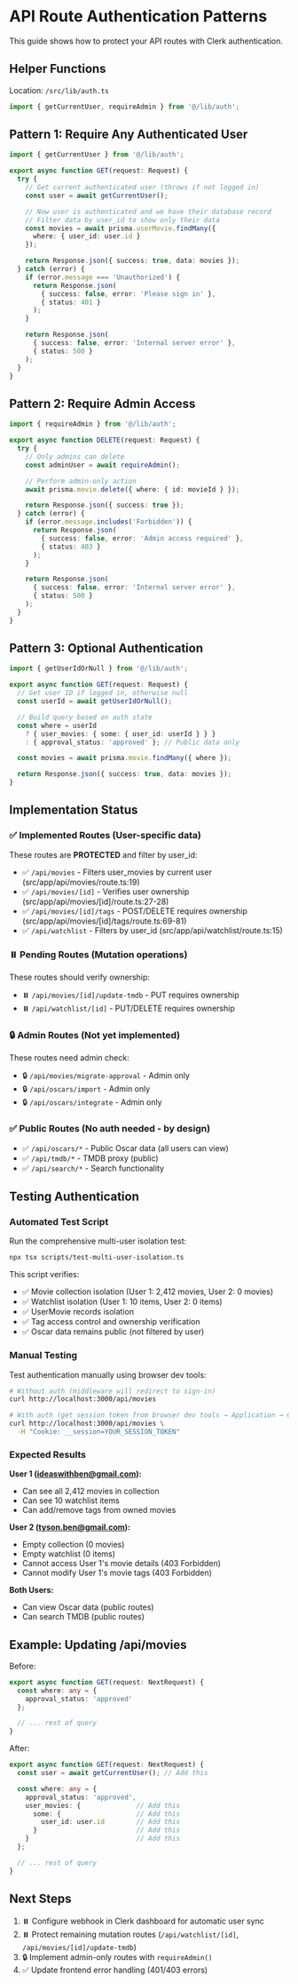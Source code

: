 # API Route Authentication Patterns

This guide shows how to protect your API routes with Clerk authentication.

## Helper Functions

Location: `/src/lib/auth.ts`

```typescript
import { getCurrentUser, requireAdmin } from '@/lib/auth';
```

## Pattern 1: Require Any Authenticated User

```typescript
import { getCurrentUser } from '@/lib/auth';

export async function GET(request: Request) {
  try {
    // Get current authenticated user (throws if not logged in)
    const user = await getCurrentUser();

    // Now user is authenticated and we have their database record
    // Filter data by user_id to show only their data
    const movies = await prisma.userMovie.findMany({
      where: { user_id: user.id }
    });

    return Response.json({ success: true, data: movies });
  } catch (error) {
    if (error.message === 'Unauthorized') {
      return Response.json(
        { success: false, error: 'Please sign in' },
        { status: 401 }
      );
    }

    return Response.json(
      { success: false, error: 'Internal server error' },
      { status: 500 }
    );
  }
}
```

## Pattern 2: Require Admin Access

```typescript
import { requireAdmin } from '@/lib/auth';

export async function DELETE(request: Request) {
  try {
    // Only admins can delete
    const adminUser = await requireAdmin();

    // Perform admin-only action
    await prisma.movie.delete({ where: { id: movieId } });

    return Response.json({ success: true });
  } catch (error) {
    if (error.message.includes('Forbidden')) {
      return Response.json(
        { success: false, error: 'Admin access required' },
        { status: 403 }
      );
    }

    return Response.json(
      { success: false, error: 'Internal server error' },
      { status: 500 }
    );
  }
}
```

## Pattern 3: Optional Authentication

```typescript
import { getUserIdOrNull } from '@/lib/auth';

export async function GET(request: Request) {
  // Get user ID if logged in, otherwise null
  const userId = await getUserIdOrNull();

  // Build query based on auth state
  const where = userId
    ? { user_movies: { some: { user_id: userId } } }
    : { approval_status: 'approved' }; // Public data only

  const movies = await prisma.movie.findMany({ where });

  return Response.json({ success: true, data: movies });
}
```

## Implementation Status

### ✅ Implemented Routes (User-specific data)
These routes are **PROTECTED** and filter by user_id:
- ✅ `/api/movies` - Filters user_movies by current user (src/app/api/movies/route.ts:19)
- ✅ `/api/movies/[id]` - Verifies user ownership (src/app/api/movies/[id]/route.ts:27-28)
- ✅ `/api/movies/[id]/tags` - POST/DELETE requires ownership (src/app/api/movies/[id]/tags/route.ts:69-81)
- ✅ `/api/watchlist` - Filters by user_id (src/app/api/watchlist/route.ts:15)

### ⏸️ Pending Routes (Mutation operations)
These routes should verify ownership:
- ⏸️ `/api/movies/[id]/update-tmdb` - PUT requires ownership
- ⏸️ `/api/watchlist/[id]` - PUT/DELETE requires ownership

### 🔒 Admin Routes (Not yet implemented)
These routes need admin check:
- 🔒 `/api/movies/migrate-approval` - Admin only
- 🔒 `/api/oscars/import` - Admin only
- 🔒 `/api/oscars/integrate` - Admin only

### ✅ Public Routes (No auth needed - by design)
- ✅ `/api/oscars/*` - Public Oscar data (all users can view)
- ✅ `/api/tmdb/*` - TMDB proxy (public)
- ✅ `/api/search/*` - Search functionality

## Testing Authentication

### Automated Test Script

Run the comprehensive multi-user isolation test:

```bash
npx tsx scripts/test-multi-user-isolation.ts
```

This script verifies:
- ✅ Movie collection isolation (User 1: 2,412 movies, User 2: 0 movies)
- ✅ Watchlist isolation (User 1: 10 items, User 2: 0 items)
- ✅ UserMovie records isolation
- ✅ Tag access control and ownership verification
- ✅ Oscar data remains public (not filtered by user)

### Manual Testing

Test authentication manually using browser dev tools:

```bash
# Without auth (middleware will redirect to sign-in)
curl http://localhost:3000/api/movies

# With auth (get session token from browser dev tools → Application → Cookies)
curl http://localhost:3000/api/movies \
  -H "Cookie: __session=YOUR_SESSION_TOKEN"
```

### Expected Results

**User 1 (ideaswithben@gmail.com):**
- Can see all 2,412 movies in collection
- Can see 10 watchlist items
- Can add/remove tags from owned movies

**User 2 (tyson.ben@gmail.com):**
- Empty collection (0 movies)
- Empty watchlist (0 items)
- Cannot access User 1's movie details (403 Forbidden)
- Cannot modify User 1's movie tags (403 Forbidden)

**Both Users:**
- Can view Oscar data (public routes)
- Can search TMDB (public routes)

## Example: Updating /api/movies

Before:
```typescript
export async function GET(request: NextRequest) {
  const where: any = {
    approval_status: 'approved'
  };

  // ... rest of query
}
```

After:
```typescript
export async function GET(request: NextRequest) {
  const user = await getCurrentUser(); // Add this

  const where: any = {
    approval_status: 'approved',
    user_movies: {              // Add this
      some: {                   // Add this
        user_id: user.id        // Add this
      }                         // Add this
    }                           // Add this
  };

  // ... rest of query
}
```

## Next Steps

1. ⏸️ Configure webhook in Clerk dashboard for automatic user sync
2. ⏸️ Protect remaining mutation routes (`/api/watchlist/[id]`, `/api/movies/[id]/update-tmdb`)
3. 🔒 Implement admin-only routes with `requireAdmin()`
4. ✅ Update frontend error handling (401/403 errors)
